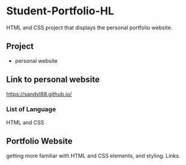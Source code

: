 # Student-Portfolio-HL
 HTML and CSS project that displays the personal portfolio website.
 ## Project
 - personal website
## Link to personal website
 https://sandyl88.github.io/
### List of Language
HTML and CSS
 ## Portfolio Website
 getting more familiar with HTML and CSS elements, and styling. Links.

